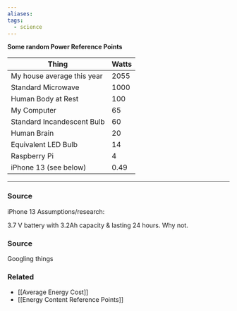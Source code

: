 ```yaml
---
aliases: 
tags:
  - science
---
```

**Some random Power Reference Points**

| Thing | Watts |
| --- | --- |
| My house average this year | 2055 |
| Standard Microwave | 1000 |
| Human Body at Rest | 100 |
| My Computer | 65 |
| Standard Incandescent Bulb | 60 |
| Human Brain | 20 |
| Equivalent LED Bulb | 14 |
| Raspberry Pi | 4 |
| iPhone 13 (see below) | 0.49 |

---

### Source

iPhone 13 Assumptions/research:

3.7 V battery with 3.2Ah capacity & lasting 24 hours. Why not. 

### Source

Googling things

### Related
- [[Average Energy Cost]] 
- [[Energy Content Reference Points]]